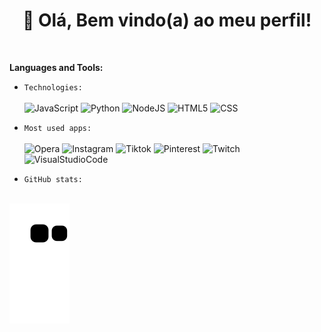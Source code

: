 <h1 align="center">👋 Olá, Bem vindo(a) ao meu perfil!</h1>
<br>

**Languages and Tools:**<br>
* `Technologies:`<br><br>
    ![JavaScript](https://img.shields.io/badge/JavaScript-323330?style=for-the-badge&logo=javascript&logoColor=F7DF1E)
    ![Python](https://img.shields.io/badge/Python-14354C?style=for-the-badge&logo=python&logoColor=white)
    ![NodeJS](https://img.shields.io/badge/Node.js-43853D?style=for-the-badge&logo=node.js&logoColor=white)
    ![HTML5](https://img.shields.io/badge/HTML5-E34F26?style=for-the-badge&logo=html5&logoColor=white)
    ![CSS](https://img.shields.io/badge/CSS3-1572B6?style=for-the-badge&logo=css3&logoColor=white)
    
* `Most used apps:`<br><br>
    ![Opera](https://img.shields.io/badge/Opera-FF1B2D?style=for-the-badge&logo=Opera&logoColor=white)
    ![Instagram](https://img.shields.io/badge/Instagram-E4405F?style=for-the-badge&logo=instagram&logoColor=white)
    ![Tiktok](https://img.shields.io/badge/TikTok-000000?style=for-the-badge&logo=tiktok&logoColor=white)
    ![Pinterest](https://img.shields.io/badge/Pinterest-%23E60023.svg?&style=for-the-badge&logo=Pinterest&logoColor=white)
    ![Twitch](https://img.shields.io/badge/Twitch-9146FF?style=for-the-badge&logo=twitch&logoColor=white)
    ![VisualStudioCode](https://img.shields.io/badge/Visual_Studio_Code-0078D4?style=for-the-badge&logo=visual%20studio%20code&logoColor=white)


* `GitHub stats:`<br><br>

![Snake animation](https://github.com/rafaballerini/rafaballerini/blob/output/github-contribution-grid-snake.svg)
